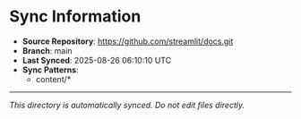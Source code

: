 # Sync Information

- **Source Repository**: https://github.com/streamlit/docs.git
- **Branch**: main
- **Last Synced**: 2025-08-26 06:10:10 UTC
- **Sync Patterns**:
  - content/*

---
*This directory is automatically synced. Do not edit files directly.*
